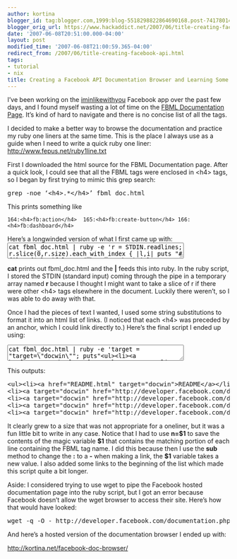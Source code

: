 ```yaml
---
author: kortina
blogger_id: tag:blogger.com,1999:blog-5518298822864690168.post-741780149730096901
blogger_orig_url: https://www.hackaddict.net/2007/06/title-creating-facebook-api.html
date: '2007-06-08T20:51:00.000-04:00'
layout: post
modified_time: '2007-06-08T21:00:59.365-04:00'
redirect_from: /2007/06/title-creating-facebook-api.html
tags:
- tutorial
- nix
title: Creating a Facebook API Documentation Browser and Learning Some Ruby
---
```


<p>I&#8217;ve been working on the <a href="http://www.iminlikewithyou.com" title="i'm in like with you.">iminlikewithyou</a> Facebook app over the past few days, and I found myself wasting a lot of time on the <a href="http://developer.facebook.com/documentation.php?v=1.0&amp;doc=fbml" title="Facebook | Incompatible Browser">FBML Documentation Page</a>.  It&#8217;s kind of hard to navigate and there is no concise list of all the tags.</p>  <p>I decided to make a better way to browse the documentation and practice my ruby one liners at the same time.  This is the place I always use as a guide when I need to write a quick ruby one liner: <a href="http://www.fepus.net/ruby1line.txt" title="">http://www.fepus.net/ruby1line.txt</a></p>  <p>First I downloaded the html source for the FBML Documentation page.  After a quick look, I could see that all the FBML tags were enclosed in &lt;h4&gt; tags, so I began by first trying to mimic this grep search:  <pre>grep -noe &#8216;&lt;h4&gt;.*&lt;/h4&gt;&#8217; fbml_doc.html</pre> </p>  <p>This prints something like <br /> <code><pre>164:&lt;h4&gt;fb:action&lt;/h4&gt;  165:&lt;h4&gt;fb:create-button&lt;/h4&gt; 166:&lt;h4&gt;fb:dashboard&lt;/h4&gt;</pre></code> </p>  <p>Here&#8217;s a longwinded version of what I first came up with: <textarea style="width:400px; height=60px;">cat fbml_doc.html | ruby -e &apos;r = STDIN.readlines; r.slice(0,r.size).each_with_index { |l,i| puts &quot;#{i}: #{$1}&quot; if l =~ /(&lt;h4&gt;.*?&lt;\/h4&gt;)/i };&apos; </textarea> </p>  <p><b>cat</b> prints out fbml_doc.html and the <b>|</b> feeds this into ruby.  In the ruby script, I stored the STDIN (standard input) coming through the pipe in a temporary array named <b>r</b> because I thought I might want to take a slice of r if there were other &lt;h4&gt; tags elsewhere in the document.  Luckily there weren&#8217;t, so I was able to do away with that.</p>  <p>Once I had the pieces of text I wanted, I used some string substitutions to format it into an html list of links.  (I noticed that each &lt;h4&gt; was preceded by an anchor, which I could link directly to.)  Here&#8217;s the final script I ended up using:</p>  <textarea style="width:400px; height=60px;">cat fbml_doc.html | ruby -e &apos;target = &quot;target=\&quot;docwin\&quot;&quot;; puts&quot;&lt;ul&gt;&lt;li&gt;&lt;a href=\&quot;README.html\&quot; #{target}&gt;README&lt;/a&gt;&lt;/li&gt;&lt;li&gt;&lt;a #{target} href=\&quot;http://developer.facebook.com/documentation.php?v=1.0&amp;doc=fql\&quot;&gt;FQL documentation&lt;/a&gt;&lt;/li&gt;&quot;; STDIN.readlines.each { |l| puts &quot;&lt;li&gt;&lt;a #{target} href=\&quot;http://developer.facebook.com/documentation.php?v=1.0&amp;doc=fbml#&quot; + (n=$1).sub(&quot;:&quot;, &quot;_&quot;) +&quot;\&quot;&gt;#{n}&lt;/a&gt;&lt;/li&gt;&quot; if l =~ /&lt;h4&gt;(.*?)&lt;\/h4&gt;/i }; puts &quot;&lt;/ul&gt;&quot;;&apos; &gt; fbml_tags_list.html </textarea>  <p>This outputs: <pre>&lt;ul&gt;&lt;li&gt;&lt;a href=&quot;README.html&quot; target=&quot;docwin&quot;&gt;README&lt;/a&gt;&lt;/li&gt;<br />&lt;li&gt;&lt;a target=&quot;docwin&quot; href=&quot;http://developer.facebook.com/documentation.php?v=1.0&amp;doc=fql&quot;&gt;FQL documentation&lt;/a&gt;&lt;/li&gt;  <br />&lt;li&gt;&lt;a target=&quot;docwin&quot; href=&quot;http://developer.facebook.com/documentation.php?v=1.0&amp;doc=fbml#fb_action&quot;&gt;fb:action&lt;/a&gt;&lt;/li&gt;  <br />&lt;li&gt;&lt;a target=&quot;docwin&quot; href=&quot;http://developer.facebook.com/documentation.php?v=1.0&amp;doc=fbml#fb_create-button&quot;&gt;fb:create-button&lt;/a&gt;&lt;/li&gt;  <br />&lt;li&gt;&lt;a target=&quot;docwin&quot; href=&quot;http://developer.facebook.com/documentation.php?v=1.0&amp;doc=fbml#fb_dashboard&quot;&gt;fb:dashboard&lt;/a&gt;&lt;/li&gt;  ... </pre> </p>  <p>It clearly grew to a size that was not appropriate for a oneliner, but it was a fun little bit to write in any case.  Notice that I had to use <b>n=$1</b> to save the contents of the magic variable <b>$1</b> that contains the matching portion of each line containing the FBML tag name.  I did this because then I use the <b>sub</b> method to change the <b>:</b> to a <b>-</b> when making a link, the <b>$1</b> variable takes a new value.  I also added some links to the  beginning of the list which made this script quite a bit longer.</p>  <p>Aside: I considered trying to use wget to pipe the Facebook hosted documentation page into the ruby script, but I got an error because Facebook doesn&#8217;t allow the wget browser to access their site.  Here&#8217;s how that would have looked: <pre>wget -q -O - http://developer.facebook.com/documentation.php?v=1.0&amp;doc=fbml | ruby &#8230;</pre></p>  <p>And here&#8217;s a hosted version of the documentation browser I ended up with:</p>  <p><a href="http://kortina.net/facebook-doc-browser/" title="Facebook Documentation Browser | kortina.net">http://kortina.net/facebook-doc-browser/</a></p>